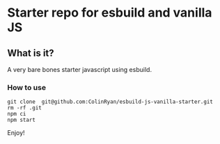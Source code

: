 # Starter repo for esbuild and vanilla JS 

## What is it? 
A very bare bones starter javascript using esbuild.

### How to use 

```
git clone  git@github.com:ColinRyan/esbuild-js-vanilla-starter.git
rm -rf .git
npm ci
npm start
```

Enjoy!
